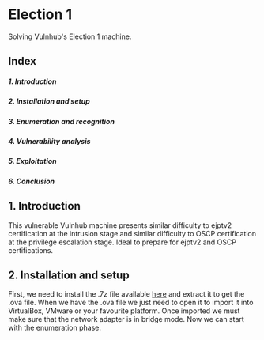 # Election 1
Solving Vulnhub's Election 1 machine.

<div>
  <h2>Index</h2>
  <h5>1. Introduction<h5>
  <h5>2. Installation and setup</h5>
  <h5>3. Enumeration and recognition</h5>
  <h5>4. Vulnerability analysis</h5>
  <h5>5. Exploitation</h5>
  <h5>6. Conclusion</h5>
</div>

<div>
  <h2>1. Introduction</h2>
 This vulnerable Vulnhub machine presents similar difficulty to ejptv2 certification at the intrusion stage and similar difficulty to OSCP certification at the privilege escalation stage. Ideal to prepare for ejptv2 and OSCP certifications.
</div>

<div>
  <h2>2. Installation and setup</h2>
  
</div>

  First, we need to install the .7z file available [here](https://www.ejemplo.com) and extract it to get the .ova file. When we have the .ova file we just need to open it to import it into VirtualBox, VMware or your favourite platform.  Once imported we must make sure that the network adapter is in bridge mode. Now we can start with the enumeration phase.
